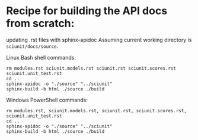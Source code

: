 # Recipe for building the API docs from scratch:

updating .rst files with sphinx-apidoc
Assuming current working directory is `sciunit/docs/source`.

Linux Bash shell commands:
```
rm modules.rst sciunit.models.rst sciunit.rst sciunit.scores.rst sciunit.unit_test.rst
cd ..
sphinx-apidoc -o "./source" "../sciunit"
sphinx-build -b html ./source ./build
```
Windows PowerShell commands:
```
rm modules.rst, sciunit.models.rst, sciunit.rst, sciunit.scores.rst, sciunit.unit_test.rst
cd ..
sphinx-apidoc -o "./source" "../sciunit"
sphinx-build -b html ./source ./build
```
